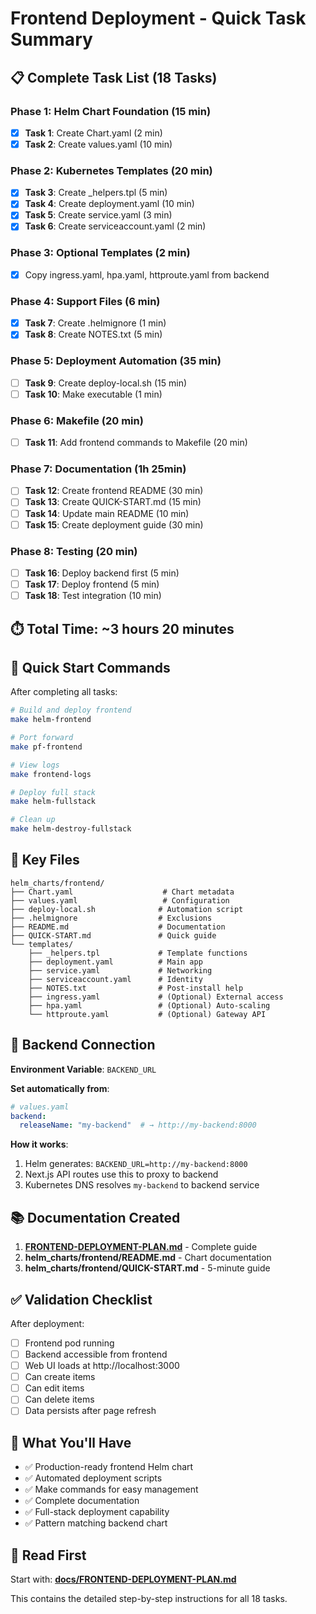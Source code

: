 # Frontend Deployment - Quick Task Summary

## 📋 Complete Task List (18 Tasks)

### Phase 1: Helm Chart Foundation (15 min)
- [X] **Task 1**: Create Chart.yaml (2 min)
- [X] **Task 2**: Create values.yaml (10 min)

### Phase 2: Kubernetes Templates (20 min)
- [X] **Task 3**: Create _helpers.tpl (5 min)
- [X] **Task 4**: Create deployment.yaml (10 min)
- [X] **Task 5**: Create service.yaml (3 min)
- [X] **Task 6**: Create serviceaccount.yaml (2 min)

### Phase 3: Optional Templates (2 min)
- [X] Copy ingress.yaml, hpa.yaml, httproute.yaml from backend

### Phase 4: Support Files (6 min)
- [X] **Task 7**: Create .helmignore (1 min)
- [X] **Task 8**: Create NOTES.txt (5 min)

### Phase 5: Deployment Automation (35 min)
- [ ] **Task 9**: Create deploy-local.sh (15 min)
- [ ] **Task 10**: Make executable (1 min)

### Phase 6: Makefile (20 min)
- [ ] **Task 11**: Add frontend commands to Makefile (20 min)

### Phase 7: Documentation (1h 25min)
- [ ] **Task 12**: Create frontend README (30 min)
- [ ] **Task 13**: Create QUICK-START.md (15 min)
- [ ] **Task 14**: Update main README (10 min)
- [ ] **Task 15**: Create deployment guide (30 min)

### Phase 8: Testing (20 min)
- [ ] **Task 16**: Deploy backend first (5 min)
- [ ] **Task 17**: Deploy frontend (5 min)
- [ ] **Task 18**: Test integration (10 min)

## ⏱️ Total Time: ~3 hours 20 minutes

## 🎯 Quick Start Commands

After completing all tasks:

```bash
# Build and deploy frontend
make helm-frontend

# Port forward
make pf-frontend

# View logs
make frontend-logs

# Deploy full stack
make helm-fullstack

# Clean up
make helm-destroy-fullstack
```

## 🔑 Key Files

```
helm_charts/frontend/
├── Chart.yaml                    # Chart metadata
├── values.yaml                   # Configuration
├── deploy-local.sh              # Automation script
├── .helmignore                  # Exclusions
├── README.md                    # Documentation
├── QUICK-START.md               # Quick guide
└── templates/
    ├── _helpers.tpl             # Template functions
    ├── deployment.yaml          # Main app
    ├── service.yaml             # Networking
    ├── serviceaccount.yaml      # Identity
    ├── NOTES.txt                # Post-install help
    ├── ingress.yaml             # (Optional) External access
    ├── hpa.yaml                 # (Optional) Auto-scaling
    └── httproute.yaml           # (Optional) Gateway API
```

## 🔗 Backend Connection

**Environment Variable**: `BACKEND_URL`

**Set automatically from**:
```yaml
# values.yaml
backend:
  releaseName: "my-backend"  # → http://my-backend:8000
```

**How it works**:
1. Helm generates: `BACKEND_URL=http://my-backend:8000`
2. Next.js API routes use this to proxy to backend
3. Kubernetes DNS resolves `my-backend` to backend service

## 📚 Documentation Created

1. **[FRONTEND-DEPLOYMENT-PLAN.md](docs/FRONTEND-DEPLOYMENT-PLAN.md)** - Complete guide
2. **helm_charts/frontend/README.md** - Chart documentation
3. **helm_charts/frontend/QUICK-START.md** - 5-minute guide

## ✅ Validation Checklist

After deployment:
- [ ] Frontend pod running
- [ ] Backend accessible from frontend
- [ ] Web UI loads at http://localhost:3000
- [ ] Can create items
- [ ] Can edit items
- [ ] Can delete items
- [ ] Data persists after page refresh

## 🎉 What You'll Have

- ✅ Production-ready frontend Helm chart
- ✅ Automated deployment scripts
- ✅ Make commands for easy management
- ✅ Complete documentation
- ✅ Full-stack deployment capability
- ✅ Pattern matching backend chart

## 📖 Read First

Start with: **[docs/FRONTEND-DEPLOYMENT-PLAN.md](docs/FRONTEND-DEPLOYMENT-PLAN.md)**

This contains the detailed step-by-step instructions for all 18 tasks.
